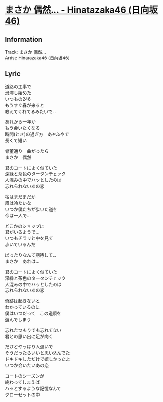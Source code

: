 # [まさか 偶然… - Hinatazaka46 (日向坂46)](https://j-lyric.net/artist/a06076f/l04dadf.html)  
## Information  
Track: まさか 偶然…  
Artist: Hinatazaka46 (日向坂46)  
## Lyric  
道路の工事で  
渋滞し始めた  
いつもの246  
もうすぐ春が来ると  
教えてくれてるみたいで…  
  
あれから一年か  
もう会いたくなる  
時間(とき)の過ぎ方　あやふやで  
長くて短い  
  
骨董通り　曲がったら  
まさか　偶然  
  
君のコートによく似ていた  
深緑と茶色のタータンチェック  
人混みの中でハッとしたのは  
忘れられないあの恋  
  
桜はまだまだか  
風は冷たいな  
いつか僕たちが歩いた道を  
今は一人で…  
  
どこかのショップに  
君がいるようで…  
いつもチラリと中を見て  
歩いているんだ  
  
ばったりなんて期待して…  
まさか　あれは…  
  
君のコートによく似ていた  
深緑と茶色のタータンチェック  
人混みの中でハッとしたのは  
忘れられないあの恋  
  
奇跡は起きないと  
わかっているのに  
僕はいつだって　この道順を  
選んでしまう  
  
忘れたつもりでも忘れてない  
君との思い出に足が向く  
  
だけどやっぱり人違いで  
そうだったらいいと思い込んでた  
ドキドキしただけで嬉しかったよ  
いつか会いたいあの恋  
  
コートのシーズンが  
終わってしまえば  
ハッとするような記憶なんて  
クローゼットの中  
  
